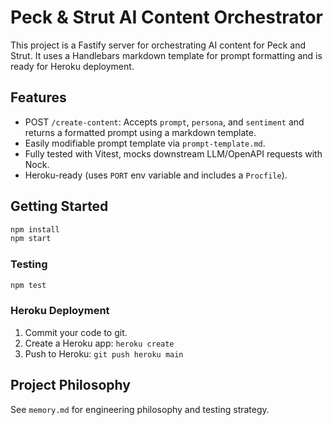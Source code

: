 # Peck & Strut AI Content Orchestrator

This project is a Fastify server for orchestrating AI content for Peck and Strut. It uses a Handlebars markdown template for prompt formatting and is ready for Heroku deployment.

## Features
- POST `/create-content`: Accepts `prompt`, `persona`, and `sentiment` and returns a formatted prompt using a markdown template.
- Easily modifiable prompt template via `prompt-template.md`.
- Fully tested with Vitest, mocks downstream LLM/OpenAPI requests with Nock.
- Heroku-ready (uses `PORT` env variable and includes a `Procfile`).

## Getting Started

```bash
npm install
npm start
```

### Testing

```bash
npm test
```

### Heroku Deployment

1. Commit your code to git.
2. Create a Heroku app: `heroku create`
3. Push to Heroku: `git push heroku main`

## Project Philosophy
See `memory.md` for engineering philosophy and testing strategy.
